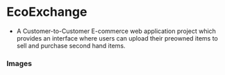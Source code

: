 # EcoExchange
* A Customer-to-Customer E-commerce web application project which provides an interface where users can upload their preowned items to sell and purchase second hand items.

### Images  
